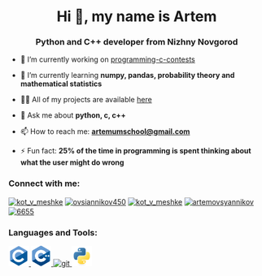 <h1 align="center">Hi 👋, my name is Artem</h1>
<h3 align="center">Python and C++ developer from Nizhny Novgorod</h3>

- 🔭 I’m currently working on [programming-c-contests](https://github.com/ArtemOvsyannikov/programming-c-contests)

- 🌱 I’m currently learning **numpy, pandas, probability theory and mathematical statistics**

- 👨‍💻 All of my projects are available [here](https://github.com/ArtemOvsyannikov)

- 💬 Ask me about **python, c, c++**

- 📫 How to reach me: **artemumschool@gmail.com**

- ⚡ Fun fact: **25% of the time in programming is spent thinking about what the user might do wrong**

<h3 align="left">Connect with me:</h3>
<p align="left">
<a href="https://stackoverflow.com/users/14491746/kot_v_meshke" target="blank"><img align="center" src="https://raw.githubusercontent.com/rahuldkjain/github-profile-readme-generator/master/src/images/icons/Social/stack-overflow.svg" alt="kot_v_meshke" height="30" width="40" /></a>
<a href="https://instagram.com/ovsiannikov450" target="blank"><img align="center" src="https://raw.githubusercontent.com/rahuldkjain/github-profile-readme-generator/master/src/images/icons/Social/instagram.svg" alt="ovsiannikov450" height="30" width="40" /></a>
<a href="https://codeforces.com/profile/kot_v_meshke" target="blank"><img align="center" src="https://raw.githubusercontent.com/rahuldkjain/github-profile-readme-generator/master/src/images/icons/Social/codeforces.svg" alt="kot_v_meshke" height="30" width="40" /></a>
<a href="https://www.leetcode.com/artemovsyannikov" target="blank"><img align="center" src="https://raw.githubusercontent.com/rahuldkjain/github-profile-readme-generator/master/src/images/icons/Social/leet-code.svg" alt="artemovsyannikov" height="30" width="40" /></a>
<a href="https://discord.gg/6655" target="blank"><img align="center" src="https://raw.githubusercontent.com/rahuldkjain/github-profile-readme-generator/master/src/images/icons/Social/discord.svg" alt="6655" height="30" width="40" /></a>
</p>

<h3 align="left">Languages and Tools:</h3>
<p align="left"> <a href="https://www.cprogramming.com/" target="_blank" rel="noreferrer"> <img src="https://raw.githubusercontent.com/devicons/devicon/master/icons/c/c-original.svg" alt="c" width="40" height="40"/> </a> <a href="https://www.w3schools.com/cpp/" target="_blank" rel="noreferrer"> <img src="https://raw.githubusercontent.com/devicons/devicon/master/icons/cplusplus/cplusplus-original.svg" alt="cplusplus" width="40" height="40"/> </a> <a href="https://git-scm.com/" target="_blank" rel="noreferrer"> <img src="https://www.vectorlogo.zone/logos/git-scm/git-scm-icon.svg" alt="git" width="40" height="40"/> </a> <a href="https://www.python.org" target="_blank" rel="noreferrer"> <img src="https://raw.githubusercontent.com/devicons/devicon/master/icons/python/python-original.svg" alt="python" width="40" height="40"/> </a> </p>

